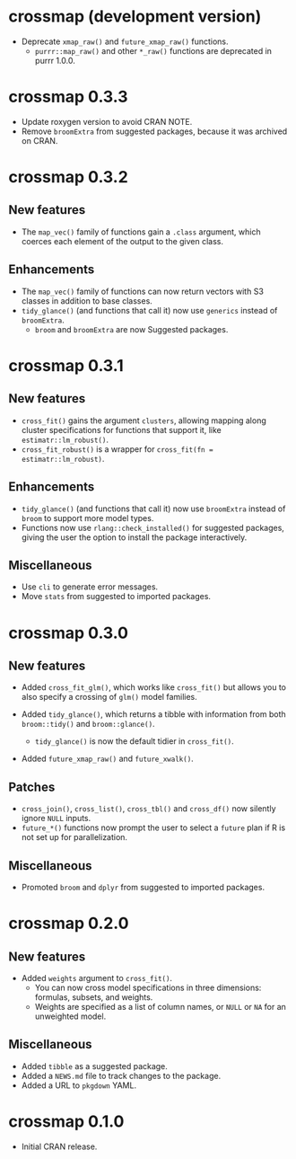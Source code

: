 # crossmap (development version)

* Deprecate `xmap_raw()` and `future_xmap_raw()` functions.
  * `purrr::map_raw()` and other `*_raw()` functions are deprecated in purrr 1.0.0.

# crossmap 0.3.3

* Update roxygen version to avoid CRAN NOTE.
* Remove `broomExtra` from suggested packages, because it was archived on CRAN.

# crossmap 0.3.2

## New features
* The `map_vec()` family of functions gain a `.class` argument, which coerces each element of the output to the given class.

## Enhancements
* The `map_vec()` family of functions can now return vectors with S3 classes in addition to base classes.
* `tidy_glance()` (and functions that call it) now use `generics` instead of `broomExtra`.
  - `broom` and `broomExtra` are now Suggested packages.

# crossmap 0.3.1

## New features
* `cross_fit()` gains the argument `clusters`, allowing mapping along cluster specifications for functions that support it, like `estimatr::lm_robust()`.
* `cross_fit_robust()` is a wrapper for `cross_fit(fn = estimatr::lm_robust)`.

## Enhancements
* `tidy_glance()` (and functions that call it) now use `broomExtra` instead of `broom` to support more model types.
* Functions now use `rlang::check_installed()` for suggested packages, giving the user the option to install the package interactively.

## Miscellaneous
* Use `cli` to generate error messages.
* Move `stats` from suggested to imported packages.

# crossmap 0.3.0

## New features
* Added `cross_fit_glm()`, which works like `cross_fit()` but allows you to
also specify a crossing of `glm()` model families.

* Added `tidy_glance()`, which returns a tibble with information from both `broom::tidy()` and `broom::glance()`.
  - `tidy_glance()` is now the default tidier in `cross_fit()`.
  
* Added `future_xmap_raw()` and `future_xwalk()`.

## Patches
* `cross_join()`, `cross_list()`, `cross_tbl()` and `cross_df()` now silently ignore `NULL` inputs.
* `future_*()` functions now prompt the user to select a `future` plan if R is not set up for parallelization.

## Miscellaneous
* Promoted `broom` and `dplyr` from suggested to imported packages.

# crossmap 0.2.0

## New features
* Added `weights` argument to `cross_fit()`.
  - You can now cross model specifications in three dimensions: formulas, subsets, and weights.
  - Weights are specified as a list of column names, or `NULL` or `NA` for an unweighted model.

## Miscellaneous
* Added `tibble` as a suggested package.
* Added a `NEWS.md` file to track changes to the package.
* Added a URL to `pkgdown` YAML.

# crossmap 0.1.0

* Initial CRAN release.
